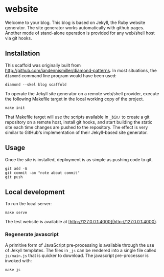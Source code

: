 # website

Welcome to your blog.
This blog is based on Jekyll, the Ruby website generator.
The site generator works automatically with github pages.
Another mode of stand-alone operation is provided for any web/shell host via git hooks.

## Installation

This scaffold was originally built from http://github.com/iandennismiller/diamond-patterns.
In most situations, the `diamond` command line program would have been used:

    diamond --skel blog scaffold

To operate the Jekyll site generator on a remote web/shell provider, execute the following Makefile target in the local working copy of the project.

    make init

That Makefile target will use the scripts available in `_bin/` to create a git repository on a remote host, install git hooks, and start building the static site each time changes are pushed to the repository.
The effect is very similar to GitHub's implementation of their Jekyll-based site generator.

## Usage

Once the site is installed, deployment is as simple as pushing code to git.

    git add -A
    git commit -am "note about commit"
    git push

## Local development

To run the local server:

    make serve

The test website is available at [http://127.0.0.1:4000](http://127.0.0.1:4000).

### Regenerate javascript

A primitive form of JavaScript pre-processing is available through the use of Jekyll templates.
The files in `_js` can be rendered into a single file called `js/main.js` that is quicker to download.
The javascript pre-processor is invoked with:

    make js
